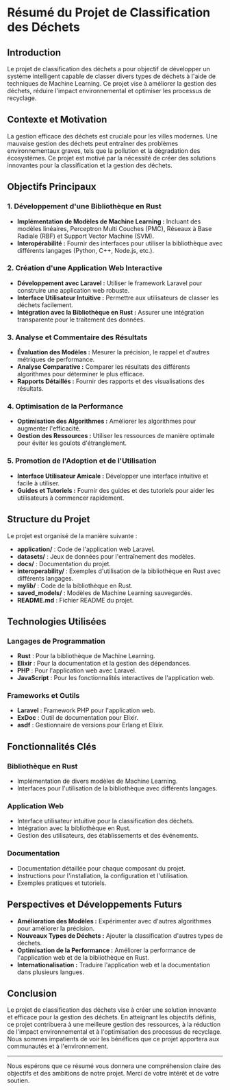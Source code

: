 # Résumé du Projet de Classification des Déchets

## Introduction

Le projet de classification des déchets a pour objectif de développer un système intelligent capable de classer divers types de déchets à l'aide de techniques de Machine Learning. Ce projet vise à améliorer la gestion des déchets, réduire l'impact environnemental et optimiser les processus de recyclage.

## Contexte et Motivation

La gestion efficace des déchets est cruciale pour les villes modernes. Une mauvaise gestion des déchets peut entraîner des problèmes environnementaux graves, tels que la pollution et la dégradation des écosystèmes. Ce projet est motivé par la nécessité de créer des solutions innovantes pour la classification et la gestion des déchets.

## Objectifs Principaux

### 1. Développement d'une Bibliothèque en Rust

- **Implémentation de Modèles de Machine Learning :** Incluant des modèles linéaires, Perceptron Multi Couches (PMC), Réseaux à Base Radiale (RBF) et Support Vector Machine (SVM).
- **Interopérabilité :** Fournir des interfaces pour utiliser la bibliothèque avec différents langages (Python, C++, Node.js, etc.).

### 2. Création d'une Application Web Interactive

- **Développement avec Laravel :** Utiliser le framework Laravel pour construire une application web robuste.
- **Interface Utilisateur Intuitive :** Permettre aux utilisateurs de classer les déchets facilement.
- **Intégration avec la Bibliothèque en Rust :** Assurer une intégration transparente pour le traitement des données.

### 3. Analyse et Commentaire des Résultats

- **Évaluation des Modèles :** Mesurer la précision, le rappel et d'autres métriques de performance.
- **Analyse Comparative :** Comparer les résultats des différents algorithmes pour déterminer le plus efficace.
- **Rapports Détaillés :** Fournir des rapports et des visualisations des résultats.

### 4. Optimisation de la Performance

- **Optimisation des Algorithmes :** Améliorer les algorithmes pour augmenter l'efficacité.
- **Gestion des Ressources :** Utiliser les ressources de manière optimale pour éviter les goulots d'étranglement.

### 5. Promotion de l'Adoption et de l'Utilisation

- **Interface Utilisateur Amicale :** Développer une interface intuitive et facile à utiliser.
- **Guides et Tutoriels :** Fournir des guides et des tutoriels pour aider les utilisateurs à commencer rapidement.

## Structure du Projet

Le projet est organisé de la manière suivante :

- **application/** : Code de l'application web Laravel.
- **datasets/** : Jeux de données pour l'entraînement des modèles.
- **docs/** : Documentation du projet.
- **interoperability/** : Exemples d'utilisation de la bibliothèque en Rust avec différents langages.
- **mylib/** : Code de la bibliothèque en Rust.
- **saved_models/** : Modèles de Machine Learning sauvegardés.
- **README.md** : Fichier README du projet.

## Technologies Utilisées

### Langages de Programmation

- **Rust** : Pour la bibliothèque de Machine Learning.
- **Elixir** : Pour la documentation et la gestion des dépendances.
- **PHP** : Pour l'application web avec Laravel.
- **JavaScript** : Pour les fonctionnalités interactives de l'application web.

### Frameworks et Outils

- **Laravel** : Framework PHP pour l'application web.
- **ExDoc** : Outil de documentation pour Elixir.
- **asdf** : Gestionnaire de versions pour Erlang et Elixir.

## Fonctionnalités Clés

### Bibliothèque en Rust

- Implémentation de divers modèles de Machine Learning.
- Interfaces pour l'utilisation de la bibliothèque avec différents langages.

### Application Web

- Interface utilisateur intuitive pour la classification des déchets.
- Intégration avec la bibliothèque en Rust.
- Gestion des utilisateurs, des établissements et des événements.

### Documentation

- Documentation détaillée pour chaque composant du projet.
- Instructions pour l'installation, la configuration et l'utilisation.
- Exemples pratiques et tutoriels.

## Perspectives et Développements Futurs

- **Amélioration des Modèles :** Expérimenter avec d'autres algorithmes pour améliorer la précision.
- **Nouveaux Types de Déchets :** Ajouter la classification d'autres types de déchets.
- **Optimisation de la Performance :** Améliorer la performance de l'application web et de la bibliothèque en Rust.
- **Internationalisation :** Traduire l'application web et la documentation dans plusieurs langues.

## Conclusion

Le projet de classification des déchets vise à créer une solution innovante et efficace pour la gestion des déchets. En atteignant les objectifs définis, ce projet contribuera à une meilleure gestion des ressources, à la réduction de l'impact environnemental et à l'optimisation des processus de recyclage. Nous sommes impatients de voir les bénéfices que ce projet apportera aux communautés et à l'environnement.

---

Nous espérons que ce résumé vous donnera une compréhension claire des objectifs et des ambitions de notre projet. Merci de votre intérêt et de votre soutien.
